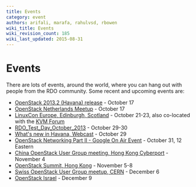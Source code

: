 ```yaml
---
title: Events
category: event
authors: arifali, marafa, rahulvsd, rbowen
wiki_title: Events
wiki_revision_count: 185
wiki_last_updated: 2015-08-31
---
```


# Events

There are lots of events, around the world, where you can hang out with people from the RDO community. Some recent and upcoming events are:

*   [OpenStack 2013.2 (Havana) release](https://wiki.openstack.org/wiki/Havana_Release_Schedule) - October 17
*   [OpenStack Netherlands Meetup](http://www.meetup.com/Openstack-Amsterdam/events/137087002/) - October 17
*   [LinuxCon Europe, Edinburgh, Scotland](http://events.linuxfoundation.org/events/linuxcon-europe) - October 21-23, also co-located with the [KVM Forum](http://events.linuxfoundation.org/events/kvm-forum)
*   [RDO_Test_Day_October_2013](RDO_Test_Day_October_2013) - October 29-30
*   [What's new in Havana, Webcast](http://mirantis.sites.hubspot.com/whats-new-in-havana-openstack-release-technical-overview) - October 29
*   [OpenStack Networking Part II - Google On Air Event](https://plus.google.com/events/cfgnq5t8it7uvksrtpd00s2fcmg) - October 31, 12 Eastern
*   [China OpenStack User Group meeting, Hong Kong Cyberport](http://osug.cyberport.hk/?section=Programme) - November 4
*   [OpenStack Summit, Hong Kong](http://www.openstack.org/summit/openstack-summit-hong-kong-2013/) - November 5-8
*   [Swiss OpenStack User Group meetup, CERN](http://www.meetup.com/openstack-ch/events/138151562/) - December 6
*   [OpenStack Israel](http://www.openstack-israel.org/) - December 9
